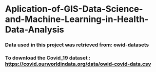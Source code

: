 # Aplication-of-GIS-Data-Science-and-Machine-Learning-in-Health-Data-Analysis

### Data used in this project was retrieved from: owid-datasets 

### To download the Covid_19 dataset : https://covid.ourworldindata.org/data/owid-covid-data.csv
